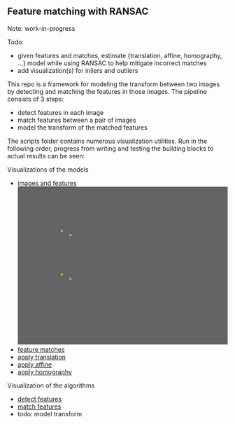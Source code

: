 ## Feature matching with RANSAC

Note: work-in-progress

Todo:
- given features and matches, estimate {translation, affine, homography, ...} model while using RANSAC to help mitigate incorrect matches
- add visualization(s) for inliers and outliers

This repo is a framework for modeling the transform between two images by detecting and matching the features in those images. The pipeline 
consists of 3 steps:
- detect features in each image
- match features between a pair of images
- model the transform of the matched features

The scripts folder contains numerous visualization utilities. Run in the following order, progress from writing and testing the building 
blocks to actual results can be seen:

Visualizations of the models
- [images and features](https://github.com/merrillmckee/feature_matching_with_ransac/blob/main/scripts/visualize/run_visualize_image_and_features.py)![image](https://github.com/merrillmckee/feature_matching_with_ransac/blob/main/scripts/images/image_and_features.jpg)
- [feature matches](https://github.com/merrillmckee/feature_matching_with_ransac/blob/main/scripts/visualize/run_visualize_feature_matches.py)
- [apply translation](https://github.com/merrillmckee/feature_matching_with_ransac/blob/main/scripts/visualize/run_visualize_apply_translation.py)
- [apply affine](https://github.com/merrillmckee/feature_matching_with_ransac/blob/main/scripts/visualize/run_visualize_apply_affine.py)
- [apply homography](https://github.com/merrillmckee/feature_matching_with_ransac/blob/main/scripts/visualize/run_visualize_apply_homography.py)

Visualization of the algorithms
- [detect features](https://github.com/merrillmckee/feature_matching_with_ransac/blob/main/scripts/visualize/run_visualize_detect_features.py)
- [match features](https://github.com/merrillmckee/feature_matching_with_ransac/blob/main/scripts/visualize/run_visualize_match_features.py)
- todo: model transform
